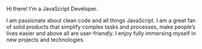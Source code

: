 Hi there! I'm a JavaScript Developer.

I am passionate about clean code and all things JavaScript. I am a great fan of solid products that simplify complex tasks and processes, make people’s lives easier and above all are user-friendly. I enjoy fully immersing myself in new projects and technologies.
